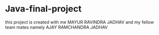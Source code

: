 # Java-final-project
this project is created with me MAYUR RAVINDRA JADHAV and my fellow team mates namely AJAY RAMCHANDRA JADHAV
